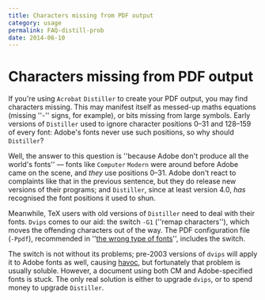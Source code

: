 ```yaml
---
title: Characters missing from PDF output
category: usage
permalink: FAQ-distill-prob
date: 2014-06-10
---
```


# Characters missing from PDF output

If you're using `Acrobat` `Distiller` to create your
PDF output, you may find
characters missing.  This may manifest
itself as messed-up maths equations (missing
''-'' signs, for example), or bits missing
from large symbols.  Early versions of `Distiller` used to
ignore character positions 0&ndash;31 and 128&ndash;159 of every font: Adobe's
fonts never use such positions, so why should `Distiller`?

Well, the answer to this question is ''because Adobe don't produce all
the world's fonts''&nbsp;&mdash; fonts like `Computer`
`Modern` were around before Adobe came on the scene, and
_they_ use positions 0&ndash;31.  Adobe don't react to complaints like
that in the previous sentence, but they do release new versions of
their programs; and `Distiller`, since at least version&nbsp;4.0,
_has_ recognised the font positions it used to shun.

Meanwhile, TeX users with old versions of `Distiller` need
to deal with their fonts.  `Dvips` comes to our aid: the
switch `-G1` (''remap characters''), which moves the offending
characters out of the way.  The PDF configuration file
(`-Ppdf`), recommended 
in ''[the wrong type of fonts](FAQ-fuzzy-type3.md)'',
includes the switch.

The switch is not without its problems; pre-2003 versions of
`dvips` will apply it to Adobe fonts as well, causing
[havoc](FAQ-charshift.md), but fortunately
that problem is usually soluble.  However, a document using both
CM and Adobe-specified fonts is stuck.  The only real solution
is either to upgrade `dvips`, or to spend money to upgrade
`Distiller`.


